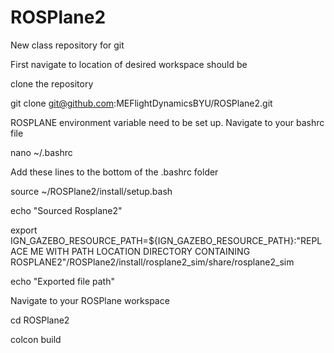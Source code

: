 # ROSPlane2
New class repository for git 

First navigate to location of desired workspace should be

clone the repository

git clone git@github.com:MEFlightDynamicsBYU/ROSPlane2.git


ROSPLANE environment variable need to be set up. 
Navigate to your bashrc file

nano ~/.bashrc


Add these lines to the bottom of the .bashrc folder

source ~/ROSPlane2/install/setup.bash

echo "Sourced Rosplane2"

export IGN_GAZEBO_RESOURCE_PATH=${IGN_GAZEBO_RESOURCE_PATH}:"REPLACE ME WITH PATH LOCATION DIRECTORY CONTAINING ROSPLANE2"/ROSPlane2/install/rosplane2_sim/share/rosplane2_sim

echo "Exported file path"




Navigate to your ROSPlane workspace

cd ROSPlane2

colcon build
